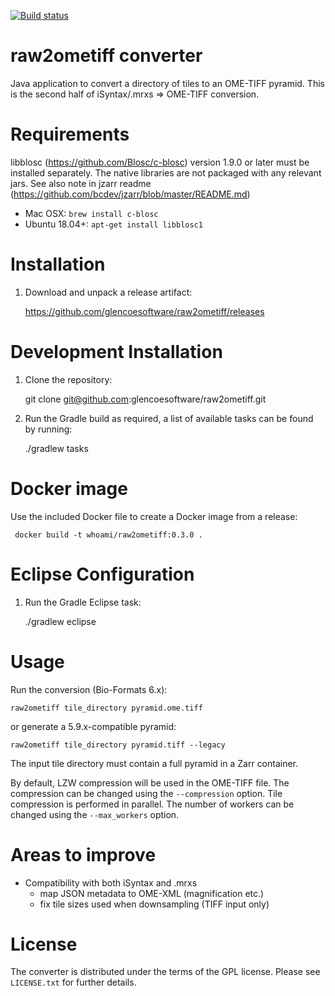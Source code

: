 [![Build status](https://ci.appveyor.com/api/projects/status/hvqqnbiwmo90m2fd?svg=true)](https://ci.appveyor.com/project/gs-jenkins/raw2ometiff)

raw2ometiff converter
=====================

Java application to convert a directory of tiles to an OME-TIFF pyramid.
This is the second half of iSyntax/.mrxs => OME-TIFF conversion.

Requirements
============

libblosc (https://github.com/Blosc/c-blosc) version 1.9.0 or later must be installed separately.
The native libraries are not packaged with any relevant jars.  See also note in jzarr readme (https://github.com/bcdev/jzarr/blob/master/README.md)

 * Mac OSX: `brew install c-blosc`
 * Ubuntu 18.04+: `apt-get install libblosc1`

Installation
============

1. Download and unpack a release artifact:

    https://github.com/glencoesoftware/raw2ometiff/releases

Development Installation
========================

1. Clone the repository:

    git clone git@github.com:glencoesoftware/raw2ometiff.git

2. Run the Gradle build as required, a list of available tasks can be found by running:

    ./gradlew tasks

Docker image
============

Use the included Docker file to create a Docker image from a release:

     docker build -t whoami/raw2ometiff:0.3.0 .


Eclipse Configuration
=====================

1. Run the Gradle Eclipse task:

    ./gradlew eclipse

Usage
=====

Run the conversion (Bio-Formats 6.x):

    raw2ometiff tile_directory pyramid.ome.tiff

or generate a 5.9.x-compatible pyramid:

    raw2ometiff tile_directory pyramid.tiff --legacy

The input tile directory must contain a full pyramid in a Zarr container.

By default, LZW compression will be used in the OME-TIFF file.
The compression can be changed using the `--compression` option.
Tile compression is performed in parallel.  The number of workers can be changed using the `--max_workers` option.

Areas to improve
================

* Compatibility with both iSyntax and .mrxs
    - map JSON metadata to OME-XML (magnification etc.)
    - fix tile sizes used when downsampling (TIFF input only)

License
=======

The converter is distributed under the terms of the GPL license.
Please see `LICENSE.txt` for further details.
